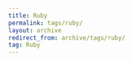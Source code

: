 ```yaml
---
title: Ruby
permalink: tags/ruby/
layout: archive
redirect_from: archive/tags/ruby/
tag: Ruby
---
```



